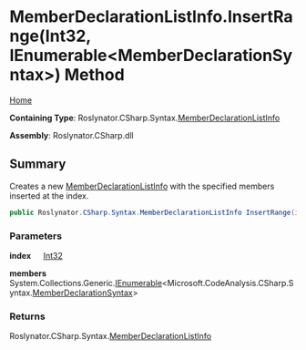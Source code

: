 # MemberDeclarationListInfo\.InsertRange\(Int32, IEnumerable\<MemberDeclarationSyntax>\) Method

[Home](../../../../../README.md)

**Containing Type**: Roslynator\.CSharp\.Syntax\.[MemberDeclarationListInfo](../README.md)

**Assembly**: Roslynator\.CSharp\.dll

## Summary

Creates a new [MemberDeclarationListInfo](../README.md) with the specified members inserted at the index\.

```csharp
public Roslynator.CSharp.Syntax.MemberDeclarationListInfo InsertRange(int index, System.Collections.Generic.IEnumerable<Microsoft.CodeAnalysis.CSharp.Syntax.MemberDeclarationSyntax> members)
```

### Parameters

**index** &emsp; [Int32](https://docs.microsoft.com/en-us/dotnet/api/system.int32)

**members** &emsp; System\.Collections\.Generic\.[IEnumerable](https://docs.microsoft.com/en-us/dotnet/api/system.collections.generic.ienumerable-1)\<Microsoft\.CodeAnalysis\.CSharp\.Syntax\.[MemberDeclarationSyntax](https://docs.microsoft.com/en-us/dotnet/api/microsoft.codeanalysis.csharp.syntax.memberdeclarationsyntax)>

### Returns

Roslynator\.CSharp\.Syntax\.[MemberDeclarationListInfo](../README.md)

